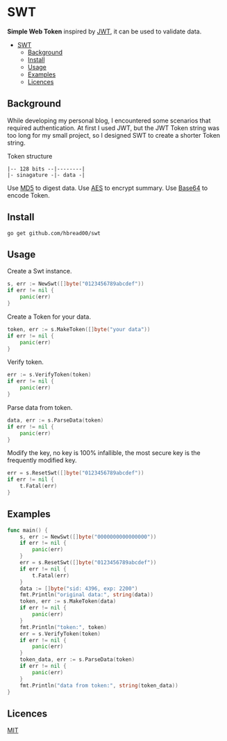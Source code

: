 # SWT
**Simple Web Token** inspired by [JWT](https://jwt.io/introduction), it can be used to validate data. 

- [SWT](#swt)
	- [Background](#background)
	- [Install](#install)
	- [Usage](#usage)
	- [Examples](#examples)
	- [Licences](#licences)
## Background
While developing my personal blog, I encountered some scenarios that required authentication. At first I used JWT, but the JWT Token string was too long for my small project, so I designed SWT to create a shorter Token string. 

Token structure
```
|-- 128 bits --|--------|
|- sinagature -|- data -|
```
Use [MD5](https://pkg.go.dev/crypto/md5) to digest data. 
Use [AES](https://pkg.go.dev/crypto/aes) to encrypt summary. 
Use [Base64](https://pkg.go.dev/encoding/base64) to encode Token. 
## Install
```
go get github.com/hbread00/swt
```
## Usage
Create a Swt instance. 
```go
s, err := NewSwt([]byte("0123456789abcdef"))
if err != nil {
	panic(err)
}
```
Create a Token for your data. 
```go
token, err := s.MakeToken([]byte("your data"))
if err != nil {
	panic(err)
}
```
Verify token. 
```go
err := s.VerifyToken(token)
if err != nil {
	panic(err)
}
```
Parse data from token. 
```go
data, err := s.ParseData(token)
if err != nil {
	panic(err)
}
```
Modify the key, no key is 100% infallible, the most secure key is the frequently modified key. 
```go
err = s.ResetSwt([]byte("0123456789abcdef"))
if err != nil {
	t.Fatal(err)
}
```
## Examples
```go
func main() {
    s, err := NewSwt([]byte("0000000000000000"))
	if err != nil {
		panic(err)
	}
	err = s.ResetSwt([]byte("0123456789abcdef"))
	if err != nil {
		t.Fatal(err)
	}
	data := []byte("sid: 4396, exp: 2200")
	fmt.Println("original data:", string(data))
	token, err := s.MakeToken(data)
	if err != nil {
		panic(err)
	}
	fmt.Println("token:", token)
	err = s.VerifyToken(token)
	if err != nil {
		panic(err)
	}
	token_data, err := s.ParseData(token)
	if err != nil {
		panic(err)
	}
	fmt.Println("data from token:", string(token_data))
}
```

## Licences
[MIT](LICENSE)